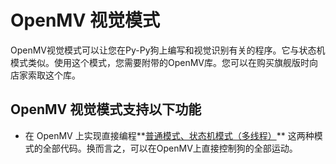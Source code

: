 # OpenMV 视觉模式

  OpenMV视觉模式可以让您在Py-Py狗上编写和视觉识别有关的程序。它与状态机模式类似。使用这个模式，您需要附带的OpenMV库。您可以在购买旗舰版时向店家索取这个库。





## OpenMV 视觉模式支持以下功能

- 在 OpenMV 上实现直接编程**<u>普通模式、状态机模式（多线程）</u>** 这两种模式的全部代码。换而言之，可以在OpenMV上直接控制狗的全部运动。

